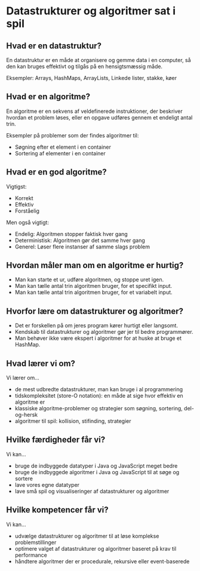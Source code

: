 # Datastrukturer og algoritmer sat i spil

## Hvad er en datastruktur?

En datastruktur er en måde at organisere og gemme data i en computer,
så den kan bruges effektivt og tilgås på en hensigtsmæssig måde.

Eksempler: Arrays, HashMaps, ArrayLists, Linkede lister, stakke, køer

## Hvad er en algoritme?

En algoritme er en sekvens af veldefinerede instruktioner, der beskriver
hvordan et problem løses, eller en opgave udføres gennem et endeligt antal
trin.

Eksempler på problemer som der findes algoritmer til:

- Søgning efter et element i en container
- Sortering af elementer i en container

## Hvad er en god algoritme?

Vigtigst:

- Korrekt
- Effektiv
- Forståelig

Men også vigtigt:

- Endelig: Algoritmen stopper faktisk hver gang
- Deterministisk: Algoritmen gør det samme hver gang
- Generel: Løser flere instanser af samme slags problem

## Hvordan måler man om en algoritme er hurtig?

- Man kan starte et ur, udføre algoritmen, og stoppe uret igen.
- Man kan tælle antal trin algoritmen bruger, for et specifikt input.
- Man kan tælle antal trin algoritmen bruger, for et variabelt input.

## Hvorfor lære om datastrukturer og algoritmer?

- Det er forskellen på om jeres program kører hurtigt eller langsomt.
- Kendskab til datastrukturer og algoritmer gør jer til bedre programmører.
- Man behøver ikke være ekspert i algoritmer for at huske at bruge et HashMap.

## Hvad lærer vi om?

Vi lærer om...

- de mest udbredte datastrukturer, man kan bruge i al programmering
- tidskompleksitet (store-O notation): en måde at sige hvor effektiv en algoritme er
- klassiske algoritme-problemer og strategier som søgning, sortering, del-og-hersk
- algoritmer til spil: kollision, stifinding, strategier

## Hvilke færdigheder får vi?

Vi kan...

- bruge de indbyggede datatyper i Java og JavaScript meget bedre
- bruge de indbyggede algoritmer i Java og JavaScript til at søge og sortere
- lave vores egne datatyper
- lave små spil og visualiseringer af datastrukturer og algoritmer

## Hvilke kompetencer får vi?

Vi kan...

- udvælge datastrukturer og algoritmer til at løse komplekse problemstillinger
- optimere valget af datastrukturer og algoritmer baseret på krav til performance
- håndtere algoritmer der er procedurale, rekursive eller event-baserede